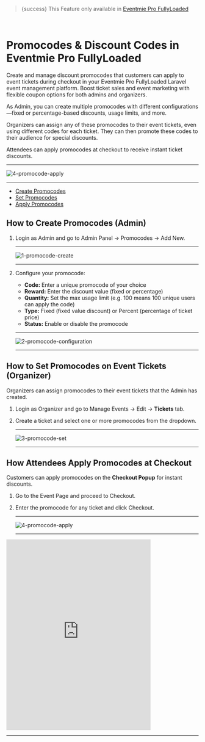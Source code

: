 <!--
Meta Description: Learn how to create and manage promocodes in Eventmie Pro FullyLoaded. Step-by-step guide for setting up discount codes, applying coupons at checkout, and boosting event ticket sales with flexible promotions in your Laravel event management platform.
Meta Keywords: promocodes, discount codes, Eventmie Pro FullyLoaded, Laravel promocode integration, ticket discounts, event marketing, coupon, checkout, organizer, admin, event management, Classiebit
-->
> {success} This Feature only available in [Eventmie Pro FullyLoaded](https://classiebit.com/eventmie-pro-fullyloaded)

<br>

# Promocodes & Discount Codes in Eventmie Pro FullyLoaded

Create and manage discount promocodes that customers can apply to event tickets during checkout in your Eventmie Pro FullyLoaded Laravel event management platform. Boost ticket sales and event marketing with flexible coupon options for both admins and organizers.

As Admin, you can create multiple promocodes with different configurations—fixed or percentage-based discounts, usage limits, and more.

Organizers can assign any of these promocodes to their event tickets, even using different codes for each ticket. They can then promote these codes to their audience for special discounts.

Attendees can apply promocodes at checkout to receive instant ticket discounts.

---

![4-promocode-apply](/images/v3/Promocode-image-5.webp "4-promocode-apply")

---

-   [Create Promocodes](#Create-Promocodes)
-   [Set Promocodes](#Set-Promocodes)
-   [Apply Promocodes](#Apply-Promocodes)

<a name="Create-Promocodes"></a>

## How to Create Promocodes (Admin)

1. Login as Admin and go to Admin Panel -> Promocodes -> Add New.

    ***

    ![1-promocode-create](/images/v2/EventmieProFullyLoadedV2.0/13.1-promocode-create.webp "1-promocode-create")

    ***

2. Configure your promocode:

    - **Code:** Enter a unique promocode of your choice
    - **Reward:** Enter the discount value (fixed or percentage)
    - **Quantity:** Set the max usage limit (e.g. 100 means 100 unique users can apply the code)
    - **Type:** Fixed (fixed value discount) or Percent (percentage of ticket price)
    - **Status:** Enable or disable the promocode

    ***

    ![2-promocode-configuration](/images/fullyloaded/2-promocode-configuration.webp "2-promocode-configuration")

    ***

<a name="Set-Promocodes"></a>

## How to Set Promocodes on Event Tickets (Organizer)

Organizers can assign promocodes to their event tickets that the Admin has created.

1. Login as Organizer and go to Manage Events -> Edit -> **Tickets** tab.
2. Create a ticket and select one or more promocodes from the dropdown.

    ***

    ![3-promocode-set](/images/v2/EventmieProFullyLoadedV2.0/14.3-promocode-set.webp "3-promocode-set")

    ***

<a name="Apply-Promocodes"></a>

## How Attendees Apply Promocodes at Checkout

Customers can apply promocodes on the **Checkout Popup** for instant discounts.

1. Go to the Event Page and proceed to Checkout.
2. Enter the promocode for any ticket and click Checkout.

    ***

    ![4-promocode-apply](/images/v3/Promocode-image-5.webp "4-promocode-apply")

    ***

<iframe width="75%" height="500" src="https://www.youtube.com/embed/dWhBahO3YgU?si=WcIzbEQ72hmGIq7R" title="YouTube video player" frameborder="0" allow="accelerometer; autoplay; clipboard-write; encrypted-media; gyroscope; picture-in-picture; web-share" allowfullscreen></iframe>

---
